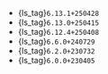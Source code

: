 - {ls_tag}`6.13.1+250428`
- {ls_tag}`6.13.0+250415`
- {ls_tag}`6.12.4+250408`
- {ls_tag}`6.6.0+240729`
- {ls_tag}`6.2.0+230732`
- {ls_tag}`6.0.0+230405`
